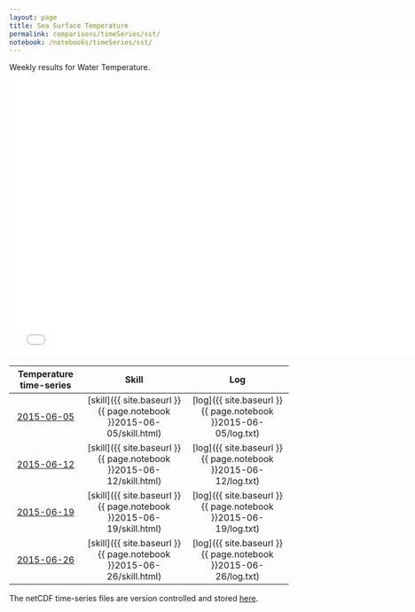 ```yaml
---
layout: page
title: Sea Surface Temperature
permalink: comparisons/timeSeries/sst/
notebook: /notebooks/timeSeries/sst/
---
```


Weekly results for Water Temperature.

<iframe width="750" height="500" frameBorder="0" src="{{ site.baseurl }}{{ page.notebook }}2015-06-26/mapa.html" name="iframe"> <p>Your browser does not support iframes.</p> </iframe>


| Temperature time-series                                                                            | Skill                                                                | Log                                                            |
|:--------------------------------------------------------------------------------------------------:|:--------------------------------------------------------------------:|:--------------------------------------------------------------:|
| <a href="{{ site.baseurl }}{{ page.notebook }}2015-06-05/mapa.html" target="iframe">2015-06-05</a> | [skill]({{ site.baseurl }}{{ page.notebook }}2015-06-05/skill.html)  | [log]({{ site.baseurl }}{{ page.notebook }}2015-06-05/log.txt) |
| <a href="{{ site.baseurl }}{{ page.notebook }}2015-06-12/mapa.html" target="iframe">2015-06-12</a> | [skill]({{ site.baseurl }}{{ page.notebook }}2015-06-12/skill.html)  | [log]({{ site.baseurl }}{{ page.notebook }}2015-06-12/log.txt) |
| <a href="{{ site.baseurl }}{{ page.notebook }}2015-06-19/mapa.html" target="iframe">2015-06-19</a> | [skill]({{ site.baseurl }}{{ page.notebook }}2015-06-19/skill.html)  | [log]({{ site.baseurl }}{{ page.notebook }}2015-06-19/log.txt) |
| <a href="{{ site.baseurl }}{{ page.notebook }}2015-06-26/mapa.html" target="iframe">2015-06-26</a> | [skill]({{ site.baseurl }}{{ page.notebook }}2015-06-26/skill.html)  | [log]({{ site.baseurl }}{{ page.notebook }}2015-06-26/log.txt) |

The netCDF time-series files are version controlled and stored [here](https://github.com/ocefpaf/secoora/tree/gh-pages/notebooks/timeSeries/sst).
